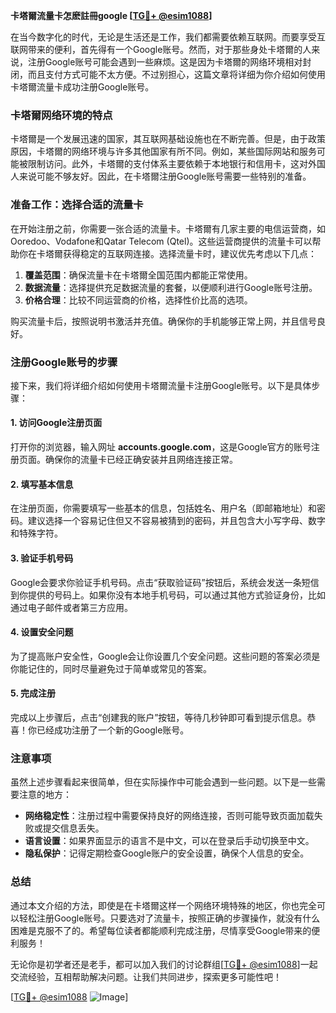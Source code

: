 **卡塔爾流量卡怎麽註冊google [[TG💪+ @esim1088](https://t.me/s/esim1088)]**

在当今数字化的时代，无论是生活还是工作，我们都需要依赖互联网。而要享受互联网带来的便利，首先得有一个Google账号。然而，对于那些身处卡塔爾的人来说，注册Google账号可能会遇到一些麻烦。这是因为卡塔爾的网络环境相对封闭，而且支付方式可能不太方便。不过别担心，这篇文章将详细为你介绍如何使用卡塔爾流量卡成功注册Google账号。

### 卡塔爾网络环境的特点

卡塔爾是一个发展迅速的国家，其互联网基础设施也在不断完善。但是，由于政策原因，卡塔爾的网络环境与许多其他国家有所不同。例如，某些国际网站和服务可能被限制访问。此外，卡塔爾的支付体系主要依赖于本地银行和信用卡，这对外国人来说可能不够友好。因此，在卡塔爾注册Google账号需要一些特别的准备。

### 准备工作：选择合适的流量卡

在开始注册之前，你需要一张合适的流量卡。卡塔爾有几家主要的电信运营商，如Ooredoo、Vodafone和Qatar Telecom (Qtel)。这些运营商提供的流量卡可以帮助你在卡塔爾获得稳定的互联网连接。选择流量卡时，建议优先考虑以下几点：

1. **覆盖范围**：确保流量卡在卡塔爾全国范围内都能正常使用。
2. **数据流量**：选择提供充足数据流量的套餐，以便顺利进行Google账号注册。
3. **价格合理**：比较不同运营商的价格，选择性价比高的选项。

购买流量卡后，按照说明书激活并充值。确保你的手机能够正常上网，并且信号良好。

### 注册Google账号的步骤

接下来，我们将详细介绍如何使用卡塔爾流量卡注册Google账号。以下是具体步骤：

#### 1. 访问Google注册页面

打开你的浏览器，输入网址 **accounts.google.com**，这是Google官方的账号注册页面。确保你的流量卡已经正确安装并且网络连接正常。

#### 2. 填写基本信息

在注册页面，你需要填写一些基本的信息，包括姓名、用户名（即邮箱地址）和密码。建议选择一个容易记住但又不容易被猜到的密码，并且包含大小写字母、数字和特殊字符。

#### 3. 验证手机号码

Google会要求你验证手机号码。点击“获取验证码”按钮后，系统会发送一条短信到你提供的号码上。如果你没有本地手机号码，可以通过其他方式验证身份，比如通过电子邮件或者第三方应用。

#### 4. 设置安全问题

为了提高账户安全性，Google会让你设置几个安全问题。这些问题的答案必须是你能记住的，同时尽量避免过于简单或常见的答案。

#### 5. 完成注册

完成以上步骤后，点击“创建我的账户”按钮，等待几秒钟即可看到提示信息。恭喜！你已经成功注册了一个新的Google账号。

### 注意事项

虽然上述步骤看起来很简单，但在实际操作中可能会遇到一些问题。以下是一些需要注意的地方：

- **网络稳定性**：注册过程中需要保持良好的网络连接，否则可能导致页面加载失败或提交信息丢失。
- **语言设置**：如果界面显示的语言不是中文，可以在登录后手动切换至中文。
- **隐私保护**：记得定期检查Google账户的安全设置，确保个人信息的安全。

### 总结

通过本文介绍的方法，即使是在卡塔爾这样一个网络环境特殊的地区，你也完全可以轻松注册Google账号。只要选对了流量卡，按照正确的步骤操作，就没有什么困难是克服不了的。希望每位读者都能顺利完成注册，尽情享受Google带来的便利服务！

无论你是初学者还是老手，都可以加入我们的讨论群组[[TG💪+ @esim1088](https://t.me/s/esim1088)]一起交流经验，互相帮助解决问题。让我们共同进步，探索更多可能性吧！

[[TG💪+ @esim1088](https://t.me/s/esim1088) ![Image](https://i.postimg.cc/4NQfJmqS/Snipaste-2025-05-13-00-14-12.png)]